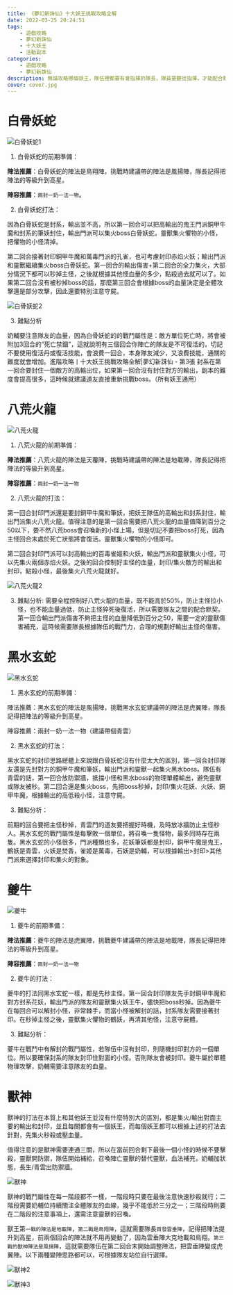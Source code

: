```yaml
---
title: 《夢幻新誅仙》十大妖王挑戰攻略全解
date: 2022-03-25 20:24:51
tags: 
    - 遊戲攻略
    - 夢幻新誅仙
    - 十大妖王
    - 活動副本
categories:
    - 遊戲攻略
    - 夢幻新誅仙
description: 無論攻略哪個妖王，隊伍裡都要有會指揮的隊長，隊員要聽從指揮，才能配合默契，順利通關。
cover: cover.jpg
---
```


# 白骨妖蛇

![白骨妖蛇1](https://i.imgur.com/cK5jJ3R.png)

1. 白骨妖蛇的前期準備：

**陣法推薦**：白骨妖蛇的陣法是鳥翔陣，挑戰時建議帶的陣法是風揚陣，隊長記得把陣法的等級升到高星。

**陣容推薦**：`兩封一奶一法一物`。

2. 白骨妖蛇打法：

因為白骨妖蛇是封系，輸出並不高，所以第一回合可以把高輸出的鬼王門派銅甲牛魔和封系的筆妖封住，輸出門派可以集火boss白骨妖蛇，靈獸集火懼物的小怪，把懼物的小怪清掉。

第二回合接著封印銅甲牛魔和萬毒門派的孔雀，也可考慮封印赤焰火妖；輸出門派和靈獸繼續集火boss白骨妖蛇。第一回合的輸出傷害+第二回合的全力集火，大部分情況下都可以秒掉主怪，之後就根據其他怪血量的多少，點殺過去就可以了。如果第二回合沒有被秒掉boss的話，那麼第三回合會根據boss的血量決定是全體攻擊還是部分攻擊，因此還要特別注意守屍。

![白骨妖蛇2](https://i.imgur.com/EVMjXYd.png)

3. 難點分析

奶輔要注意隊友的血量，因為白骨妖蛇的的戰鬥屬性是：敵方單位死亡時，將會被附加3回合的“死亡禁錮”，這就說明有三個回合你陣亡的隊友是不可復活的，切記不要使用復活丹或復活技能，會浪費一回合，本身隊友減少，又浪費技能，通關的難度就會增加。進階攻略丨十大妖王挑戰攻略全解|夢幻新誅仙 - 第3張
封系在第一回合要封住一個敵方的高輸出位，如果第一回合沒有封住對方的輸出，副本的難度會提高很多，這時候就建議道友直接重新挑戰boss。（所有妖王通用）

# 八荒火龍

![八荒火龍](https://i.imgur.com/T7Y671w.png)

1. 八荒火龍的前期準備：

**陣法推薦**：八荒火龍的陣法是天覆陣，挑戰時建議帶的陣法是地載陣，隊長記得把陣法的等級升到高星。

**陣容推薦**：`兩封一奶一法一物`

2. 八荒火龍的打法：

第一回合封印門派還是要封銅甲牛魔和筆妖，把妖王隊伍的高輸出和封系封住，輸出門派集火八荒火龍。值得注意的是第一回合需要把八荒火龍的血量值降到百分之50以下，要不然八荒boss會召喚新的小怪上場，但是切記不要把boss打死，因為主怪回合末處於死亡狀態將會復活。靈獸集火懼物的小怪即可。

第二回合封印門派可以封高輸出的百毒雀姬和火妖，輸出門派和靈獸集火小怪，可以先集火兩個赤焰火妖。之後的回合控制好主怪的血量，封印/集火敵方的輸出和封印，點殺小怪，最後集火八荒火龍就好。

![八荒火龍2](https://i.imgur.com/HFUxw4u.png)

3. 難點分析:
需要全程控制好八荒火龍的血量，既不能高於50%，防止主怪拉小怪，也不能血量過低，防止主怪猝死後復活，所以需要隊友之間的配合默契。第一回合輸出門派傷害不夠把主怪的血量降低到百分之50，需要一定的靈獸傷害補充，這時候需要隊長根據隊伍的戰鬥力，合理的規劃好輸出主怪的傷害。

# 黑水玄蛇

![黑水玄蛇](https://i.imgur.com/Sfr1X2s.png)

1. 黑水玄蛇的前期準備：

陣法推薦：黑水玄蛇的陣法是風揚陣，挑戰黑水玄蛇建議帶的陣法是虎翼陣，隊長記得把陣法的等級升到高星。

陣容推薦：兩封一奶一法一物（建議帶個青雲）

2. 黑水玄蛇的打法：

黑水玄蛇的封印思路總體上來說跟白骨妖蛇沒有什麼太大的區別，第一回合封印隊友還是先封對方的銅甲牛魔和筆妖，輸出門派和靈獸一起集火黑水boss。隊伍有青雲的話，第一回合放防禦牆，抵擋小怪和黑水boss的物理單體輸出，避免靈獸或隊友被秒。第二回合還是集火boss，先把boss秒掉，封印/集火花妖、火妖、銅甲牛魔，根據輸出的高低殺小怪，注意守屍。

3. 難點分析：

前期的回合要把主怪秒掉，青雲門的道友要把握好時機，及時放冰牆防止主怪秒人。黑水玄蛇的戰鬥屬性是每擊敗一個單位，將召喚一隻怪物，最多同時存在兩隻。黑水玄蛇的小怪很多，門派種類也多，花妖筆妖都是封印，銅甲牛魔是鬼王，鶴妖是青雲，火妖是焚香，雀姬是萬毒，石妖是奶輔，可以根據輸出>封印>其他門派來選擇封印和集火的對象。

# 夔牛

![夔牛](https://i.imgur.com/NeuyrrM.png)

1. 夔牛的前期準備：

**陣法推薦**：夔牛的陣法是虎翼陣，挑戰夔牛建議帶的陣法是地載陣，隊長記得把陣法的等級升到高星。

**陣容推薦**：`兩封一奶一法一物`

2. 夔牛的打法：

夔牛的打法同黑水玄蛇一樣，都是先秒主怪，第一回合封印隊友先手封銅甲牛魔和對方封系花妖，輸出門派的隊友和靈獸集火妖王牛，儘快把boss秒掉。因為夔牛在每回合可以解封小怪，非常棘手，而當小怪被解封的話，封系隊友需要接著封印。在秒掉主怪之後，靈獸集火懼物的鶴妖，再清其他怪，注意守屍體。

3. 難點分析：

夔牛在戰鬥中有解封的戰鬥屬性，若隊伍中沒有封印，則隨機封印對方的一個單位。所以要確保封系的隊友封印住對面的小怪。否則隊友會被封印。夔牛屬於單體物理攻擊，奶輔需要注意隊友的血量。

# 獸神

獸神的打法在本質上和其他妖王並沒有什麼特別大的區別，都是集火/輸出對面主要的輸出和封印，並且每關都會有一個妖王，而每個妖王都可以根據上述的打法去針對，先集火秒殺或壓血量。

值得注意的是獸神需要連通三關，所以在當前回合剩下最後一個小怪的時候不要擊殺，靈獸開防禦，隊伍開始補給，召喚陣亡靈獸的替代靈獸，血法補充，奶輔加狀態，長生/青雲出防禦牆。

![獸神](https://i.imgur.com/6Doy6Ki.png)

獸神的戰鬥屬性在每一階段都不一樣，一階段時只要在最後注意快速秒殺就行；二階段需要奶輔位持續關注全體隊友的血線，幾乎不能低於三分之一；三階段時則要在二階段的注意事項上，還需注意靈獸的召喚。

獸王第`一戰的陣法是地載陣`，`第二戰是鳥翔陣`，這就需要隊長`首發雲垂陣`，記得把陣法提升到高星，前兩個回合的陣法就不用再變動了，因為雲垂陣大克地載和鳥翔。`第三戰的獸神陣法是風揚陣`，這就需要隊伍在第二回合末開始調整陣法，把雲垂陣變成虎翼陣。以下兩種變陣思路都可以，可根據隊友站位自行選擇。

![獸神2](https://i.imgur.com/6Doy6Ki.png)

![獸神3](https://i.imgur.com/0GktDgo.png)
